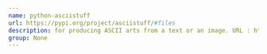 ```yaml
---
name: python-asciistuff
url: https://pypi.org/project/asciistuff/#files
description: for producing ASCII arts from a text or an image. URL : https://pypi.org/project/asciistuff/#files Groups : None
group: None
---
```

